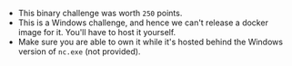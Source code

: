 * This binary challenge was worth `250` points.
* This is a Windows challenge, and hence we can't release a docker image for it. You'll have to host it yourself.
* Make sure you are able to own it while it's hosted behind the Windows version of `nc.exe` (not provided).

